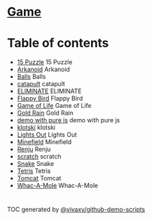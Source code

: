 # [Game](https://vivaxy.github.io/game/)

Table of contents
=================

* [15 Puzzle](https://vivaxy.github.io/game/15-puzzle/) 15 Puzzle
* [Arkanoid](https://vivaxy.github.io/game/arkanoid/) Arkanoid
* [Balls](https://vivaxy.github.io/game/balls/) Balls
* [catapult](https://vivaxy.github.io/game/catapult/) catapult
* [ELIMINATE](https://vivaxy.github.io/game/eliminate/) ELIMINATE
* [Flappy Bird](https://vivaxy.github.io/game/flappy-bird/) Flappy Bird
* [Game of Life](https://vivaxy.github.io/game/game-of-life/) Game of Life
* [Gold Rain](https://vivaxy.github.io/game/goldrain/) Gold Rain
* [demo with pure js](https://vivaxy.github.io/game/jiugongge/) demo with pure js
* [klotski](https://vivaxy.github.io/game/klotski/) klotski
* [Lights Out](https://vivaxy.github.io/game/lights-out/) Lights Out
* [Minefield](https://vivaxy.github.io/game/minefield/) Minefield
* [Renju](https://vivaxy.github.io/game/renju/) Renju
* [scratch](https://vivaxy.github.io/game/scratch/) scratch
* [Snake](https://vivaxy.github.io/game/snake/) Snake
* [Tetris](https://vivaxy.github.io/game/tetris/) Tetris
* [Tomcat](https://vivaxy.github.io/game/tomcat/) Tomcat
* [Whac-A-Mole](https://vivaxy.github.io/game/whac-a-mole/) Whac-A-Mole

#

TOC generated by [@vivaxy/github-demo-scripts](https://github.com/vivaxy/github-demo-scripts)
